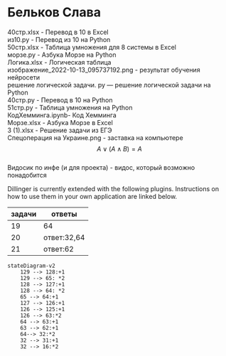 # Бельков Слава
40стр.xlsx - Перевод в 10 в Excel        
из10.py - Перевод из 10 на Python        
50стр.xlsx - Таблица умножения для 8 системы в Excel            
морзе.py - Азбука Морзе на Python          
Логика.xlsx - Логическая таблица       
изображение_2022-10-13_095737192.png - результат обучения нейросети          
решение логической задачи. py — решение логической задачи на Python     
40стр.py - Перевод в 10 на Python      
51стр.py - Таблица умножения на Python          
КодХемминга.ipynb- Код Хемминга      
Морзе.xlsx - Азбука Морзе в Excel       
3 (1).xlsx - Решение задачи из ЕГЭ        
Спецоперация на Украине.png - заставка на компьютере              
$$A\vee \left( A\wedge B \right)=A$$        
Видосик по инфе (и для проекта) - видос, который возможно понадобится


Dillinger is currently extended with the following plugins.
Instructions on how to use them in your own application are linked below.

| задачи | ответы |
| ------ | ------ |
| 19 | 64 |
| 20 | ответ:32,64 |
| 21 | ответ:62 |



```mermaid 
stateDiagram-v2
    129 --> 128:+1
    129 --> 65: *2
    128 --> 127:+1
    128 --> 64: *2
    65 --> 64:+1
    127 --> 126:+1
    126 --> 125:+1
    126 --> 63:*2
    64 --> 63:+1
    63 --> 62:+1
    64--> 32:*2
    32 --> 31:+1
    32 --> 16:*2
```


